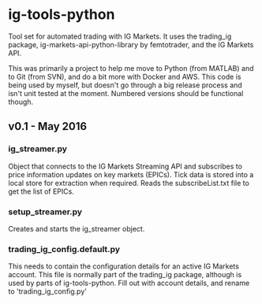 # ig-tools-python

Tool set for automated trading with IG Markets. It uses the trading_ig package, ig-markets-api-python-library by femtotrader, and the IG Markets API. 

This was primarily a project to help me move to Python (from MATLAB) and to Git (from SVN), and do a bit more with Docker and AWS. This code is being used by myself, but doesn't go through a big release process and isn't unit tested at the moment. Numbered versions should be functional though.


## v0.1 - May 2016

### ig_streamer.py 
Object that connects to the IG Markets Streaming API and subscribes to price information updates on key markets (EPICs). Tick data is stored into a local store for extraction when required. Reads the subscribeList.txt file to get the list of EPICs.

### setup_streamer.py
Creates and starts the ig_streamer object.

### trading_ig_config.default.py
This needs to contain the configuration details for an active IG Markets account. This file is normally part of the trading_ig package, although is used by parts of ig-tools-python. Fill out with account details, and rename to 'trading_ig_config.py'